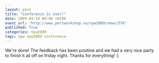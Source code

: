 ```yaml
---
layout: post
title: "Conference is over!"
date: 2009-04-18 00:00 +0200
event_url: "http://www.perlworkshop.no/npw2009/news/378"
published: True
categories: npw2009
tags: npw npw2009 conference
---
```


We&#39;re done! The feedback has been positive and we had a very nice party to finish it all off on friday night. Thanks for everything! :)
